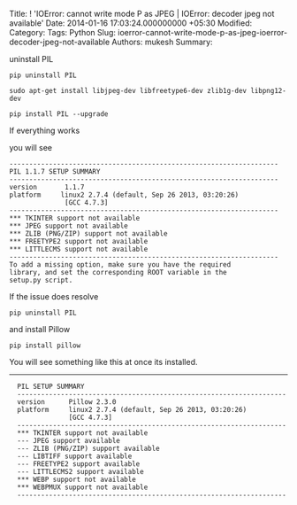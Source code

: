 Title: ! 'IOError: cannot write mode P as JPEG | IOError: decoder jpeg not available'
Date: 2014-01-16 17:03:24.000000000 +05:30
Modified: 
Category: 
Tags: Python
Slug: ioerror-cannot-write-mode-p-as-jpeg-ioerror-decoder-jpeg-not-available
Authors: mukesh
Summary: 

uninstall PIL

	pip uninstall PIL

	sudo apt-get install libjpeg-dev libfreetype6-dev zlib1g-dev libpng12-dev

	pip install PIL --upgrade

If everything works 

you will see 
	
	--------------------------------------------------------------------
    PIL 1.1.7 SETUP SUMMARY
    --------------------------------------------------------------------
    version       1.1.7
    platform     linux2 2.7.4 (default, Sep 26 2013, 03:20:26)
                  [GCC 4.7.3]
    --------------------------------------------------------------------
    *** TKINTER support not available
    *** JPEG support not available
    *** ZLIB (PNG/ZIP) support not available
    *** FREETYPE2 support not available
    *** LITTLECMS support not available
    --------------------------------------------------------------------
    To add a missing option, make sure you have the required
    library, and set the corresponding ROOT variable in the
    setup.py script.
	
If the issue does resolve 

	pip uninstall PIL
    
and install Pillow 

	pip install pillow
      
You will see something like this at once its installed. 
  	
   --------------------------------------------------------------------
      PIL SETUP SUMMARY
      --------------------------------------------------------------------
      version      Pillow 2.3.0
      platform     linux2 2.7.4 (default, Sep 26 2013, 03:20:26)
                   [GCC 4.7.3]
      --------------------------------------------------------------------
      *** TKINTER support not available
      --- JPEG support available
      --- ZLIB (PNG/ZIP) support available
      --- LIBTIFF support available
      --- FREETYPE2 support available
      --- LITTLECMS2 support available
      *** WEBP support not available
      *** WEBPMUX support not available
      --------------------------------------------------------------------

